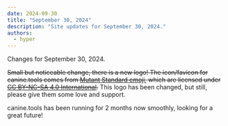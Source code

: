 ```yaml
---
date: 2024-09-30
title: "September 30, 2024"
description: "Site updates for September 30, 2024."
authors:
  - hyper
---
```

Changes for September 30, 2024.
<!-- more -->

~~Small but noticeable change, there is a new logo! The icon/favicon for canine.tools comes from <a href="https://mutant.tech/">Mutant Standard emoji</a>, which are licensed under <a href="https://creativecommons.org/licenses/by-nc-sa/4.0/">CC BY-NC-SA 4.0 International</a>.~~ This logo has been changed, but still, please give them some love and support.

canine.tools has been running for 2 months now smoothly, looking for a great future!
